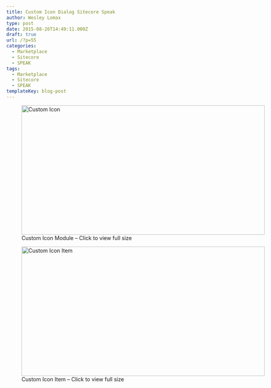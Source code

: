 ```yaml
---
title: Custom Icon Dialog Sitecore Speak
author: Wesley Lomax
type: post
date: 2015-08-26T14:49:11.000Z
draft: true
url: /?p=55
categories:
  - Marketplace
  - Sitecore
  - SPEAK
tags:
  - Marketplace
  - Sitecore
  - SPEAK
templateKey: blog-post
---
```

<figure id="attachment_196" aria-describedby="caption-attachment-196" style="width: 1591px" class="wp-caption alignnone"><a href="https://i2.wp.com/blog.wesleylomax.co.uk/wp-content/uploads/2016/02/CustomIcon.gif" target="\_blank" rel="attachment wp-att-196" data-rel="lightbox-image-0" data-rl\_title="" data-rl_caption="" title=""><img class="wp-image-196 size-full" src="https://i2.wp.com/blog.wesleylomax.co.uk/wp-content/uploads/2016/02/CustomIcon.gif?resize=640%2C340" alt="Custom Icon" width="640" height="340" data-recalc-dims="1" /></a><figcaption id="caption-attachment-196" class="wp-caption-text">Custom Icon Module &#8211; Click to view full size</figcaption></figure> <figure id="attachment_197" aria-describedby="caption-attachment-197" style="width: 1591px" class="wp-caption alignnone"><a href="https://i2.wp.com/blog.wesleylomax.co.uk/wp-content/uploads/2016/02/Icon-Definition.gif" target="\_blank" rel="attachment wp-att-197" data-rel="lightbox-image-1" data-rl\_title="" data-rl_caption="" title=""><img class="wp-image-197 size-full" src="https://i2.wp.com/blog.wesleylomax.co.uk/wp-content/uploads/2016/02/Icon-Definition.gif?resize=640%2C340" alt="Custom Icon Item" width="640" height="340" data-recalc-dims="1" /></a><figcaption id="caption-attachment-197" class="wp-caption-text">Custom Icon Item &#8211; Click to view full size</figcaption></figure>